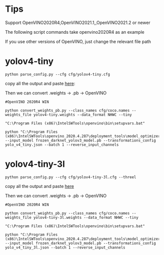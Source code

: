 # Tips

Support OpenVINO2020R4,OpenVINO2021.1,,OpenVINO2021.2 or newer

The following script commands take openvino2020R4 as an example

If you use other versions of OpenVINO, just change the relevant file path

# yolov4-tiny 

```
python parse_config.py --cfg cfg/yolov4-tiny.cfg
```

copy all the output and paste [here](https://github.com/TNTWEN/OpenVINO-YOLO-Automatic-Generation/blob/4d4ae3361a33bb4552562295273242e557f2673b/yolov4tiny/yolo_v4_tiny.py#L81):

Then we can convert .weights -> .pb -> OpenVINO



```
#OpenVINO 2020R4 WIN

python convert_weights_pb.py --class_names cfg/coco.names --weights_file yolov4-tiny.weights --data_format NHWC --tiny

"C:\Program Files (x86)\IntelSWTools\openvino\bin\setupvars.bat"

python "C:\Program Files (x86)\IntelSWTools\openvino_2020.4.287\deployment_tools\model_optimizer\mo.py" --input_model frozen_darknet_yolov3_model.pb --transformations_config yolo_v4_tiny.json --batch 1 --reverse_input_channels
```



# yolov4-tiny-3l

```
python parse_config.py --cfg cfg/yolov4-tiny-3l.cfg --threel
```

copy all the output and paste [here](https://github.com/TNTWEN/OpenVINO-YOLO-Automatic-Generation/blob/4d4ae3361a33bb4552562295273242e557f2673b/yolov4tiny/yolo_v4_tiny.py#L81)

Then we can convert .weights -> .pb -> OpenVINO

```
#OpenVINO 2020R4 WIN 

python convert_weights_pb.py --class_names cfg/coco.names --weights_file yolov4-tiny-3l.weights --data_format NHWC --tiny

"C:\Program Files (x86)\IntelSWTools\openvino\bin\setupvars.bat"

python "C:\Program Files (x86)\IntelSWTools\openvino_2020.4.287\deployment_tools\model_optimizer\mo.py" --input_model frozen_darknet_yolov3_model.pb --transformations_config yolo_v4_tiny_3l.json --batch 1 --reverse_input_channels
```

